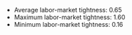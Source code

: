 
* Average labor-market tightness: 0.65 
* Maximum labor-market tightness: 1.60 
* Minimum labor-market tightness: 0.16 

